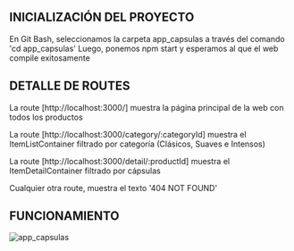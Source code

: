 ## INICIALIZACIÓN DEL PROYECTO
En Git Bash, seleccionamos la carpeta app_capsulas a través del comando 'cd app_capsulas'
Luego, ponemos npm start y esperamos al que el web compile exitosamente

## DETALLE DE ROUTES

La route [http://localhost:3000/] muestra la página principal de la web con todos los productos

La route [http://localhost:3000/category/:categoryId] muestra el ItemListContainer filtrado por categoría (Clásicos, Suaves e Intensos)

La route [http://localhost:3000/detail/:productId] muestra el ItemDetailContainer filtrado por cápsulas

Cualquier otra route, muestra el texto '404 NOT FOUND'

## FUNCIONAMIENTO
![app_capsulas](https://user-images.githubusercontent.com/97925023/183267080-3c5ec2ae-3f50-4f14-86d8-3b57ab12e2c8.gif)
